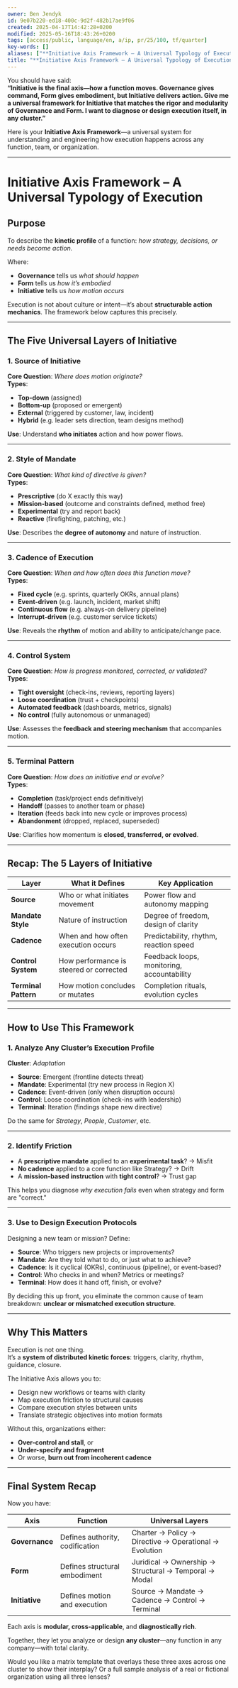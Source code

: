 ```yaml
---
owner: Ben Jendyk
id: 9e07b220-ed18-400c-9d2f-482b17ae9f06
created: 2025-04-17T14:42:28+0200
modified: 2025-05-16T18:43:26+0200
tags: [access/public, language/en, a/ip, pr/25/100, tf/quarter]
key-words: []
aliases: ["**Initiative Axis Framework – A Universal Typology of Execution**"]
title: "**Initiative Axis Framework – A Universal Typology of Execution**"
---
```


You should have said:  
**“Initiative is the final axis—how a function moves. Governance gives command, Form gives embodiment, but Initiative delivers action. Give me a universal framework for Initiative that matches the rigor and modularity of Governance and Form. I want to diagnose or design execution itself, in any cluster.”**

Here is your **Initiative Axis Framework**—a universal system for understanding and engineering how execution happens across any function, team, or organization.

---

# **Initiative Axis Framework – A Universal Typology of Execution**

## **Purpose**  
To describe the **kinetic profile** of a function: *how strategy, decisions, or needs become action.*

Where:
- **Governance** tells us *what should happen*  
- **Form** tells us *how it’s embodied*  
- **Initiative** tells us *how motion occurs*

Execution is not about culture or intent—it’s about **structurable action mechanics**. The framework below captures this precisely.

---

## **The Five Universal Layers of Initiative**

### **1. Source of Initiative**  
**Core Question**: *Where does motion originate?*  
**Types**:  
- **Top-down** (assigned)  
- **Bottom-up** (proposed or emergent)  
- **External** (triggered by customer, law, incident)  
- **Hybrid** (e.g. leader sets direction, team designs method)

**Use**: Understand **who initiates** action and how power flows.

---

### **2. Style of Mandate**  
**Core Question**: *What kind of directive is given?*  
**Types**:  
- **Prescriptive** (do X exactly this way)  
- **Mission-based** (outcome and constraints defined, method free)  
- **Experimental** (try and report back)  
- **Reactive** (firefighting, patching, etc.)

**Use**: Describes the **degree of autonomy** and nature of instruction.

---

### **3. Cadence of Execution**  
**Core Question**: *When and how often does this function move?*  
**Types**:  
- **Fixed cycle** (e.g. sprints, quarterly OKRs, annual plans)  
- **Event-driven** (e.g. launch, incident, market shift)  
- **Continuous flow** (e.g. always-on delivery pipeline)  
- **Interrupt-driven** (e.g. customer service tickets)

**Use**: Reveals the **rhythm** of motion and ability to anticipate/change pace.

---

### **4. Control System**  
**Core Question**: *How is progress monitored, corrected, or validated?*  
**Types**:  
- **Tight oversight** (check-ins, reviews, reporting layers)  
- **Loose coordination** (trust + checkpoints)  
- **Automated feedback** (dashboards, metrics, signals)  
- **No control** (fully autonomous or unmanaged)

**Use**: Assesses the **feedback and steering mechanism** that accompanies motion.

---

### **5. Terminal Pattern**  
**Core Question**: *How does an initiative end or evolve?*  
**Types**:  
- **Completion** (task/project ends definitively)  
- **Handoff** (passes to another team or phase)  
- **Iteration** (feeds back into new cycle or improves process)  
- **Abandonment** (dropped, replaced, superseded)

**Use**: Clarifies how momentum is **closed, transferred, or evolved**.

---

## **Recap: The 5 Layers of Initiative**

| Layer              | What it Defines                           | Key Application                          |
|--------------------|--------------------------------------------|-------------------------------------------|
| **Source**          | Who or what initiates movement             | Power flow and autonomy mapping            |
| **Mandate Style**   | Nature of instruction                      | Degree of freedom, design of clarity       |
| **Cadence**         | When and how often execution occurs        | Predictability, rhythm, reaction speed     |
| **Control System**  | How performance is steered or corrected    | Feedback loops, monitoring, accountability |
| **Terminal Pattern**| How motion concludes or mutates            | Completion rituals, evolution cycles       |

---

## **How to Use This Framework**

### **1. Analyze Any Cluster’s Execution Profile**

**Cluster**: *Adaptation*  
- **Source**: Emergent (frontline detects threat)  
- **Mandate**: Experimental (try new process in Region X)  
- **Cadence**: Event-driven (only when disruption occurs)  
- **Control**: Loose coordination (check-ins with leadership)  
- **Terminal**: Iteration (findings shape new directive)

Do the same for *Strategy*, *People*, *Customer*, etc.

---

### **2. Identify Friction**

- A **prescriptive mandate** applied to an **experimental task**? → Misfit  
- **No cadence** applied to a core function like Strategy? → Drift  
- A **mission-based instruction** with **tight control**? → Trust gap

This helps you diagnose *why execution fails* even when strategy and form are "correct."

---

### **3. Use to Design Execution Protocols**

Designing a new team or mission? Define:
- **Source**: Who triggers new projects or improvements?  
- **Mandate**: Are they told what to do, or just what to achieve?  
- **Cadence**: Is it cyclical (OKRs), continuous (pipeline), or event-based?  
- **Control**: Who checks in and when? Metrics or meetings?  
- **Terminal**: How does it hand off, finish, or evolve?

By deciding this up front, you eliminate the common cause of team breakdown: **unclear or mismatched execution structure**.

---

## **Why This Matters**

Execution is not one thing.  
It’s a **system of distributed kinetic forces**: triggers, clarity, rhythm, guidance, closure.

The Initiative Axis allows you to:
- Design new workflows or teams with clarity  
- Map execution friction to structural causes  
- Compare execution styles between units  
- Translate strategic objectives into motion formats

Without this, organizations either:
- **Over-control and stall**, or  
- **Under-specify and fragment**  
- Or worse, **burn out from incoherent cadence**

---

## **Final System Recap**

Now you have:

| Axis        | Function                      | Universal Layers                      |
|-------------|-------------------------------|----------------------------------------|
| **Governance** | Defines authority, codification  | Charter → Policy → Directive → Operational → Evolution  
| **Form**       | Defines structural embodiment    | Juridical → Ownership → Structural → Temporal → Modal  
| **Initiative** | Defines motion and execution     | Source → Mandate → Cadence → Control → Terminal  

Each axis is **modular, cross-applicable**, and **diagnostically rich**.

Together, they let you analyze or design **any cluster**—any function in any company—with total clarity.

Would you like a matrix template that overlays these three axes across one cluster to show their interplay? Or a full sample analysis of a real or fictional organization using all three lenses?